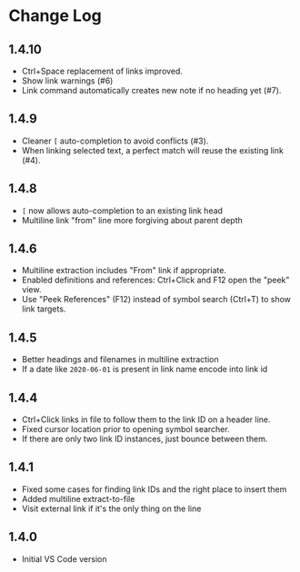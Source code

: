 # Change Log

## 1.4.10

* Ctrl+Space replacement of links improved.
* Show link warnings (#6)
* Link command automatically creates new note if no heading yet (#7).

## 1.4.9

* Cleaner `[` auto-completion to avoid conflicts (#3).
* When linking selected text, a perfect match will reuse the existing link (#4).

## 1.4.8

* `[` now allows auto-completion to an existing link head
* Multiline link "from" line more forgiving about parent depth

## 1.4.6

* Multiline extraction includes "From" link if appropriate.
* Enabled definitions and references: Ctrl+Click and F12 open the "peek" view.
* Use "Peek References" (F12) instead of symbol search (Ctrl+T) to show link targets.

## 1.4.5

* Better headings and filenames in multiline extraction
* If a date like `2020-06-01` is present in link name encode into link id

## 1.4.4

* Ctrl+Click links in file to follow them to the link ID on a header line.
* Fixed cursor location prior to opening symbol searcher.
* If there are only two link ID instances, just bounce between them.

## 1.4.1

* Fixed some cases for finding link IDs and the right place to insert them
* Added multiline extract-to-file
* Visit external link if it's the only thing on the line

## 1.4.0

* Initial VS Code version

